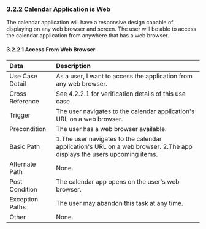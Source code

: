 ### 3.2.2 Calendar Application is Web

The calendar application will have a responsive design capable of displaying on any web browser and screen. The user will be able to access the calendar application from anywhere that has a web browser.

#### 3.2.2.1 Access From Web Browser

| Data          | Description |
|:--------------|:----------------|
|Use Case Detail| As a user, I want to access the application from any web browser. |
|Cross Reference | See 4.2.2.1 for verification details of this use case.|
|Trigger	    | The user navigates to the calendar application's URL on a web browser.|
|Precondition   | The user has a web browser available.|
|Basic Path     | 1.The user navigates to the calendar application's URL on a web browser. 2.The app displays the users upcoming items.|            
|Alternate Path | None.|
|Post Condition | The calendar app opens on the user's web browser.|
|Exception Paths| The user may abandon this task at any time.|
|Other	        | None.|
